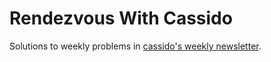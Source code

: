 # Rendezvous With Cassido
Solutions to weekly problems in [cassido's weekly newsletter](https://cassidoo.co/newsletter/).
